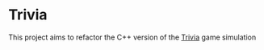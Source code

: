 # Trivia
This project aims to refactor the C++ version of the [Trivia](https://github.com/jbrains/trivia) game simulation
